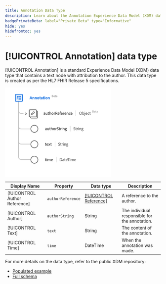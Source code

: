 ```yaml
---
title: Annotation Data Type
description: Learn about the Annotation Experience Data Model (XDM) data type.
badgePrivateBeta: label="Private Beta" type="Informative"
hide: yes
hidefromtoc: yes
---
```

# [!UICONTROL Annotation] data type

[!UICONTROL Annotation] is a standard Experience Data Model (XDM) data type that contains a text node with attribution to the author. This data type is created as per the HL7 FHIR Release 5 specifications.

![Annotation data type structure](../../images/data-types/healthcare/annotation.png)

| Display Name | Property | Data type | Description |
| --- | --- | --- | --- |
| [!UICONTROL Author Reference] | `authorReference` | [[!UICONTROL Reference]](../healthcare/reference.md) | A reference to the author. |
| [!UICONTROL Author] |`authorString` | String | The individual responsible for the annotation. |
| [!UICONTROL Text] |`text` | String | The content of the annotation. |
| [!UICONTROL Time] | `time` | DateTime | When the annotation was made. |

For more details on the data type, refer to the public XDM repository:

* [Populated example](https://github.com/adobe/xdm/blob/master/extensions/industry/healthcare/fhir/datatypes/annotation.example.1.json)
* [Full schema](https://github.com/adobe/xdm/blob/master/extensions/industry/healthcare/fhir/datatypes/annotation.schema.json)
